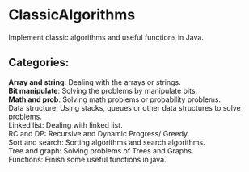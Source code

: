 ClassicAlgorithms
=================

Implement classic algorithms and useful functions in Java. 

Categories: 
------------
<b>Array and string</b>: Dealing with the arrays or strings. <br>
<b>Bit manipulate</b>: Solving the problems by manipulate bits. <br>
<b>Math and prob</b>: Solving math problems or probability problems. <br>
Data structure: Using stacks, queues or other data structures to solve problems. <br>
Linked list: Dealing with linked list. <br>
RC and DP: Recursive and Dynamic Progress/ Greedy. <br>
Sort and search: Sorting algorithms and search algorithms. <br>
Tree and graph: Solving problems of Trees and Graphs. <br>
Functions: Finish some useful functions in java. <br>

